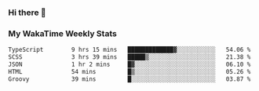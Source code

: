 ### Hi there 👋

<!--
**royschrauwen/royschrauwen** is a ✨ _special_ ✨ repository because its `README.md` (this file) appears on your GitHub profile.

Here are some ideas to get you started:

- 🔭 I’m currently working on ...
- 🌱 I’m currently learning ...
- 👯 I’m looking to collaborate on ...
- 🤔 I’m looking for help with ...
- 💬 Ask me about ...
- 📫 How to reach me: ...
- 😄 Pronouns: ...
- ⚡ Fun fact: ...
-->


### My WakaTime Weekly Stats
<!--START_SECTION:waka-->

```txt
TypeScript        9 hrs 15 mins   █████████████▓░░░░░░░░░░░   54.06 %
SCSS              3 hrs 39 mins   █████▒░░░░░░░░░░░░░░░░░░░   21.38 %
JSON              1 hr 2 mins     █▓░░░░░░░░░░░░░░░░░░░░░░░   06.10 %
HTML              54 mins         █▒░░░░░░░░░░░░░░░░░░░░░░░   05.26 %
Groovy            39 mins         █░░░░░░░░░░░░░░░░░░░░░░░░   03.87 %
```

<!--END_SECTION:waka-->
